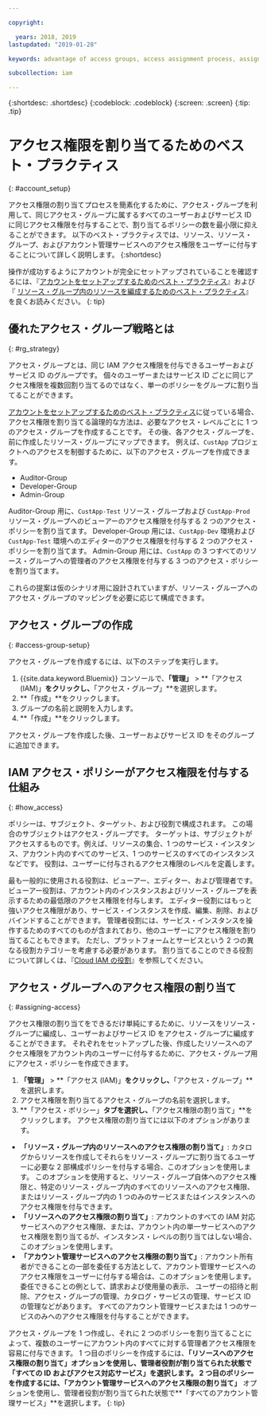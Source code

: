 ```yaml
---

copyright:

  years: 2018, 2019
lastupdated: "2019-01-28"

keywords: advantage of access groups, access assignment process, assign access, best practice, access management, strategy

subcollection: iam

---
```


{:shortdesc: .shortdesc}
{:codeblock: .codeblock}
{:screen: .screen}
{:tip: .tip}

# アクセス権限を割り当てるためのベスト・プラクティス
{: #account_setup}

アクセス権限の割り当てプロセスを簡素化するために、アクセス・グループを利用して、同じアクセス・グループに属するすべてのユーザーおよびサービス ID に同じアクセス権限を付与することで、割り当てるポリシーの数を最小限に抑えることができます。 以下のベスト・プラクティスでは、リソース、リソース・グループ、およびアカウント管理サービスへのアクセス権限をユーザーに付与することについて詳しく説明します。
{:shortdesc}

操作が成功するようにアカウントが完全にセットアップされていることを確認するには、『[アカウントをセットアップするためのベスト・プラクティス](/docs/account?topic=account-account_setup#account_setup)』および『 [リソース・グループ内のリソースを編成するためのベスト・プラクティス](/docs/resources?topic=resources-bp_resourcegroups#bp_resourcegroups)』を良くお読みください。
{: tip}

## 優れたアクセス・グループ戦略とは
{: #rg_strategy}

アクセス・グループとは、同じ IAM アクセス権限を付与できるユーザーおよびサービス ID のグループです。 個々のユーザーまたはサービス ID ごとに同じアクセス権限を複数回割り当てるのではなく、単一のポリシーをグループに割り当てることができます。

[アカウントをセットアップするためのベスト・プラクティス](/docs/account?topic=account-account_setup#account_setup)に従っている場合、アクセス権限を割り当てる論理的な方法は、必要なアクセス・レベルごとに 1 つのアクセス・グループを作成することです。 その後、各アクセス・グループを、前に作成したリソース・グループにマップできます。 例えば、`CustApp` プロジェクトへのアクセスを制御するために、以下のアクセス・グループを作成できます。

* Auditor-Group
* Developer-Group
* Admin-Group

Auditor-Group 用に、`CustApp-Test` リソース・グループおよび `CustApp-Prod` リソース・グループへのビューアーのアクセス権限を付与する 2 つのアクセス・ポリシーを割り当てます。 Developer-Group 用には、`CustApp-Dev` 環境および `CustApp-Test` 環境へのエディターのアクセス権限を付与する 2 つのアクセス・ポリシーを割り当てます。 Admin-Group 用には、`CustApp` の 3 つすべてのリソース・グループへの管理者のアクセス権限を付与する 3 つのアクセス・ポリシーを割り当てます。

これらの提案は仮のシナリオ用に設計されていますが、リソース・グループへのアクセス・グループのマッピングを必要に応じて構成できます。

## アクセス・グループの作成
{: #access-group-setup}

アクセス・グループを作成するには、以下のステップを実行します。

1. {{site.data.keyword.Bluemix}} コンソールで、**「管理」** &gt; **「アクセス (IAM)」**をクリックし、**「アクセス・グループ」**を選択します。
2. **「作成」**をクリックします。
3. グループの名前と説明を入力します。
4. **「作成」**をクリックします。

アクセス・グループを作成した後、ユーザーおよびサービス ID をそのグループに追加できます。

## IAM アクセス・ポリシーがアクセス権限を付与する仕組み
{: #how_access}

ポリシーは、サブジェクト、ターゲット、および役割で構成されます。 この場合のサブジェクトはアクセス・グループです。 ターゲットは、サブジェクトがアクセスするものです。例えば、リソースの集合、1 つのサービス・インスタンス、アカウント内のすべてのサービス、1 つのサービスのすべてのインスタンスなどです。 役割は、ユーザーに付与されるアクセス権限のレベルを定義します。

最も一般的に使用される役割は、ビューアー、エディター、および管理者です。 ビューアー役割は、アカウント内のインスタンスおよびリソース・グループを表示するための最低限のアクセス権限を付与します。 エディター役割にはもっと強いアクセス権限があり、サービス・インスタンスを作成、編集、削除、およびバインドすることができます。 管理者役割には、サービス・インスタンスを操作するためのすべてのものが含まれており、他のユーザーにアクセス権限を割り当てることもできます。 ただし、プラットフォームとサービスという 2 つの異なる役割カテゴリーを考慮する必要があります。 割り当てることのできる役割について詳しくは、『[Cloud IAM の役割](/docs/iam?topic=iam-userroles#iamusermanrol)』を参照してください。

## アクセス・グループへのアクセス権限の割り当て
{: #assigning-access}

アクセス権限の割り当てをできるだけ単純にするために、リソースをリソース・グループに編成し、ユーザーおよびサービス ID をアクセス・グループに編成することができます。 それぞれをセットアップした後、作成したリソースへのアクセス権限をアカウント内のユーザーに付与するために、アクセス・グループ用にアクセス・ポリシーを作成できます。

1. **「管理」** &gt; **「アクセス (IAM)」**をクリックし、**「アクセス・グループ」**を選択します。
2. アクセス権限を割り当てるアクセス・グループの名前を選択します。
3. **「アクセス・ポリシー」**タブを選択し、**「アクセス権限の割り当て」**をクリックします。 アクセス権限の割り当てには以下のオプションがあります。

  * **「リソース・グループ内のリソースへのアクセス権限の割り当て」**: カタログからリソースを作成してそれらをリソース・グループに割り当てるユーザーに必要な 2 部構成ポリシーを付与する場合、このオプションを使用します。 このオプションを使用すると、リソース・グループ自体へのアクセス権限と、特定のリソース・グループ内のすべてのリソースへのアクセス権限、またはリソース・グループ内の 1 つのみのサービスまたはインスタンスへのアクセス権限を付与できます。
  * **「リソースへのアクセス権限の割り当て」**: アカウントのすべての IAM 対応サービスへのアクセス権限、または、アカウント内の単一サービスへのアクセス権限を割り当てるが、インスタンス・レベルの割り当てはしない場合、このオプションを使用します。
  * **「アカウント管理サービスへのアクセス権限の割り当て」**: アカウント所有者ができることの一部を委任する方法として、アカウント管理サービスへのアクセス権限をユーザーに付与する場合は、このオプションを使用します。 委任できることの例として、請求および使用量の表示、 ユーザーの招待と削除、アクセス・グループの管理、カタログ・サービスの管理、サービス ID の管理などがあります。 すべてのアカウント管理サービスまたは 1 つのサービスのみへのアクセス権限を付与することができます。

アクセス・グループを 1 つ作成し、それに 2 つのポリシーを割り当てることによって、複数のユーザーにアカウント内のすべてに対する管理者アクセス権限を容易に付与できます。 1 つ目のポリシーを作成するには、**「リソースへのアクセス権限の割り当て」**オプションを使用し、管理者役割が割り当てられた状態で**「すべての ID およびアクセス対応サービス」**を選択します。 2 つ目のポリシーを作成するには、**「アカウント管理サービスへのアクセス権限の割り当て」** オプションを使用し、管理者役割が割り当てられた状態で**「すべてのアカウント管理サービス」**を選択します。
{: tip}
